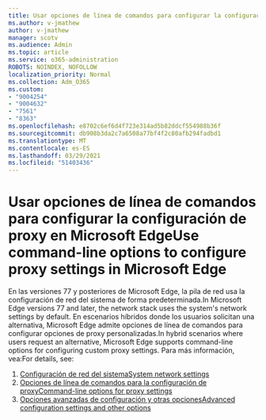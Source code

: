 ```yaml
---
title: Usar opciones de línea de comandos para configurar la configuración de proxy en Microsoft Edge
ms.author: v-jmathew
author: v-jmathew
manager: scotv
ms.audience: Admin
ms.topic: article
ms.service: o365-administration
ROBOTS: NOINDEX, NOFOLLOW
localization_priority: Normal
ms.collection: Adm_O365
ms.custom:
- "9004254"
- "9004632"
- "7561"
- "8363"
ms.openlocfilehash: e8702c6ef6d4f723e314ad5b82ddcf554988b36f
ms.sourcegitcommit: db908b3da2c7a6508a77bf4f2c80afb294fadbd1
ms.translationtype: MT
ms.contentlocale: es-ES
ms.lasthandoff: 03/29/2021
ms.locfileid: "51403436"
---
```

# <a name="use-command-line-options-to-configure-proxy-settings-in-microsoft-edge"></a><span data-ttu-id="2863b-102">Usar opciones de línea de comandos para configurar la configuración de proxy en Microsoft Edge</span><span class="sxs-lookup"><span data-stu-id="2863b-102">Use command-line options to configure proxy settings in Microsoft Edge</span></span>

<span data-ttu-id="2863b-103">En las versiones 77 y posteriores de Microsoft Edge, la pila de red usa la configuración de red del sistema de forma predeterminada.</span><span class="sxs-lookup"><span data-stu-id="2863b-103">In Microsoft Edge versions 77 and later, the network stack uses the system's network settings by default.</span></span> <span data-ttu-id="2863b-104">En escenarios híbridos donde los usuarios solicitan una alternativa, Microsoft Edge admite opciones de línea de comandos para configurar opciones de proxy personalizadas.</span><span class="sxs-lookup"><span data-stu-id="2863b-104">In hybrid scenarios where users request an alternative, Microsoft Edge supports command-line options for configuring custom proxy settings.</span></span> <span data-ttu-id="2863b-105">Para más información, vea:</span><span class="sxs-lookup"><span data-stu-id="2863b-105">For details, see:</span></span>

1. [<span data-ttu-id="2863b-106">Configuración de red del sistema</span><span class="sxs-lookup"><span data-stu-id="2863b-106">System network settings</span></span>](https://go.microsoft.com/fwlink/?linkid=2133962)
2. [<span data-ttu-id="2863b-107">Opciones de línea de comandos para la configuración de proxy</span><span class="sxs-lookup"><span data-stu-id="2863b-107">Command-line options for proxy settings</span></span>](https://go.microsoft.com/fwlink/?linkid=2134292)
3. [<span data-ttu-id="2863b-108">Opciones avanzadas de configuración y otras opciones</span><span class="sxs-lookup"><span data-stu-id="2863b-108">Advanced configuration settings and other options</span></span>](https://go.microsoft.com/fwlink/?linkid=2134293)
